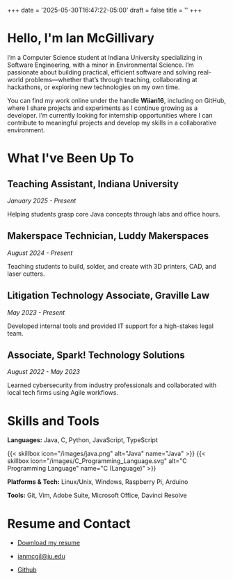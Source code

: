 +++
date = '2025-05-30T16:47:22-05:00'
draft = false
title = ''
+++

# Hello, I'm Ian McGillivary

I’m a Computer Science student at Indiana University specializing in Software Engineering, with a minor in 
Environmental Science. I’m passionate about building practical, efficient software and solving real-world 
problems—whether that’s through teaching, collaborating at hackathons, or exploring new technologies on my own time.

You can find my work online under the handle **Wiian16**, including on GitHub, where I share projects and experiments as I
continue growing as a developer. I’m currently looking for internship opportunities where I can contribute to
meaningful projects and develop my skills in a collaborative environment.

# What I've Been Up To

<!-- TODO: Work on blurbs for each experience -->

## Teaching Assistant, Indiana University

*January 2025 - Present*

Helping students grasp core Java concepts through labs and office hours.

## Makerspace Technician, Luddy Makerspaces

*August 2024 - Present*

Teaching students to build, solder, and create with 3D printers, CAD, and laser cutters.

## Litigation Technology Associate, Graville Law

*May 2023 - Present*

Developed internal tools and provided IT support for a high-stakes legal team.

## Associate, Spark! Technology Solutions

*August 2022 - May 2023*

Learned cybersecurity from industry professionals and collaborated with local tech firms using Agile workflows.

# Skills and Tools

<!-- TODO: Make these prettier, flex box w/ shortcode? -->

**Languages:** Java, C, Python, JavaScript, TypeScript

{{< skillbox icon="/images/java.png" alt="Java" name="Java" >}}
{{< skillbox icon="/images/C_Programming_Language.svg" alt="C Programming Language" name="C (Language)" >}}

**Platforms & Tech:** Linux/Unix, Windows, Raspberry Pi, Arduino

**Tools:** Git, Vim, Adobe Suite, Microsoft Office, Davinci Resolve

<!-- # Recent Projects -->
<!---->
<!-- ## TODO -->

# Resume and Contact

- [Download my resume](https://assets.ianmcg.dev/public/IanMcGillivaryResume.pdf)

- [ianmcgil@iu.edu](mailto:ianmgil@iu.edu)

- [Github](https://github.com/Wiian16)
